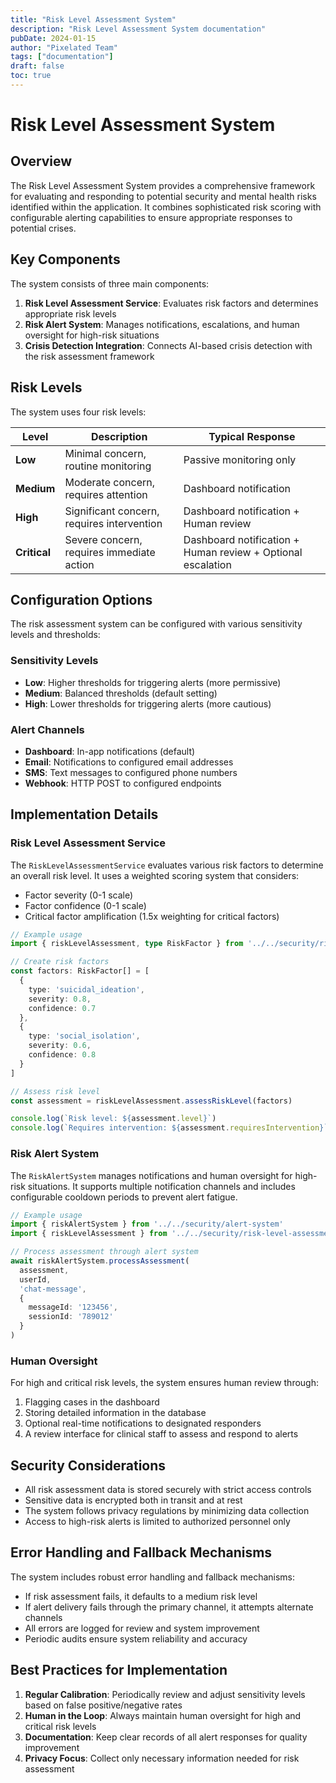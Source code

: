 ```yaml
---
title: "Risk Level Assessment System"
description: "Risk Level Assessment System documentation"
pubDate: 2024-01-15
author: "Pixelated Team"
tags: ["documentation"]
draft: false
toc: true
---
```


# Risk Level Assessment System

## Overview

The Risk Level Assessment System provides a comprehensive framework for evaluating and responding to potential security and mental health risks identified within the application. It combines sophisticated risk scoring with configurable alerting capabilities to ensure appropriate responses to potential crises.

## Key Components

The system consists of three main components:

1. **Risk Level Assessment Service**: Evaluates risk factors and determines appropriate risk levels
2. **Risk Alert System**: Manages notifications, escalations, and human oversight for high-risk situations
3. **Crisis Detection Integration**: Connects AI-based crisis detection with the risk assessment framework

## Risk Levels

The system uses four risk levels:

| Level | Description | Typical Response |
|-------|-------------|------------------|
| **Low** | Minimal concern, routine monitoring | Passive monitoring only |
| **Medium** | Moderate concern, requires attention | Dashboard notification |
| **High** | Significant concern, requires intervention | Dashboard notification + Human review |
| **Critical** | Severe concern, requires immediate action | Dashboard notification + Human review + Optional escalation |

## Configuration Options

The risk assessment system can be configured with various sensitivity levels and thresholds:

### Sensitivity Levels

- **Low**: Higher thresholds for triggering alerts (more permissive)
- **Medium**: Balanced thresholds (default setting)
- **High**: Lower thresholds for triggering alerts (more cautious)

### Alert Channels

- **Dashboard**: In-app notifications (default)
- **Email**: Notifications to configured email addresses
- **SMS**: Text messages to configured phone numbers
- **Webhook**: HTTP POST to configured endpoints

## Implementation Details

### Risk Level Assessment Service

The `RiskLevelAssessmentService` evaluates various risk factors to determine an overall risk level. It uses a weighted scoring system that considers:

- Factor severity (0-1 scale)
- Factor confidence (0-1 scale)
- Critical factor amplification (1.5x weighting for critical factors)

```typescript
// Example usage
import { riskLevelAssessment, type RiskFactor } from '../../security/risk-level-assessment'

// Create risk factors
const factors: RiskFactor[] = [
  {
    type: 'suicidal_ideation',
    severity: 0.8,
    confidence: 0.7
  },
  {
    type: 'social_isolation',
    severity: 0.6,
    confidence: 0.8
  }
]

// Assess risk level
const assessment = riskLevelAssessment.assessRiskLevel(factors)

console.log(`Risk level: ${assessment.level}`)
console.log(`Requires intervention: ${assessment.requiresIntervention}`)
```

### Risk Alert System

The `RiskAlertSystem` manages notifications and human oversight for high-risk situations. It supports multiple notification channels and includes configurable cooldown periods to prevent alert fatigue.

```typescript
// Example usage
import { riskAlertSystem } from '../../security/alert-system'
import { riskLevelAssessment } from '../../security/risk-level-assessment'

// Process assessment through alert system
await riskAlertSystem.processAssessment(
  assessment,
  userId,
  'chat-message',
  {
    messageId: '123456',
    sessionId: '789012'
  }
)
```

### Human Oversight

For high and critical risk levels, the system ensures human review through:

1. Flagging cases in the dashboard
2. Storing detailed information in the database
3. Optional real-time notifications to designated responders
4. A review interface for clinical staff to assess and respond to alerts

## Security Considerations

- All risk assessment data is stored securely with strict access controls
- Sensitive data is encrypted both in transit and at rest
- The system follows privacy regulations by minimizing data collection
- Access to high-risk alerts is limited to authorized personnel only

## Error Handling and Fallback Mechanisms

The system includes robust error handling and fallback mechanisms:

- If risk assessment fails, it defaults to a medium risk level
- If alert delivery fails through the primary channel, it attempts alternate channels
- All errors are logged for review and system improvement
- Periodic audits ensure system reliability and accuracy

## Best Practices for Implementation

1. **Regular Calibration**: Periodically review and adjust sensitivity levels based on false positive/negative rates
2. **Human in the Loop**: Always maintain human oversight for high and critical risk levels
3. **Documentation**: Keep clear records of all alert responses for quality improvement
4. **Privacy Focus**: Collect only necessary information needed for risk assessment